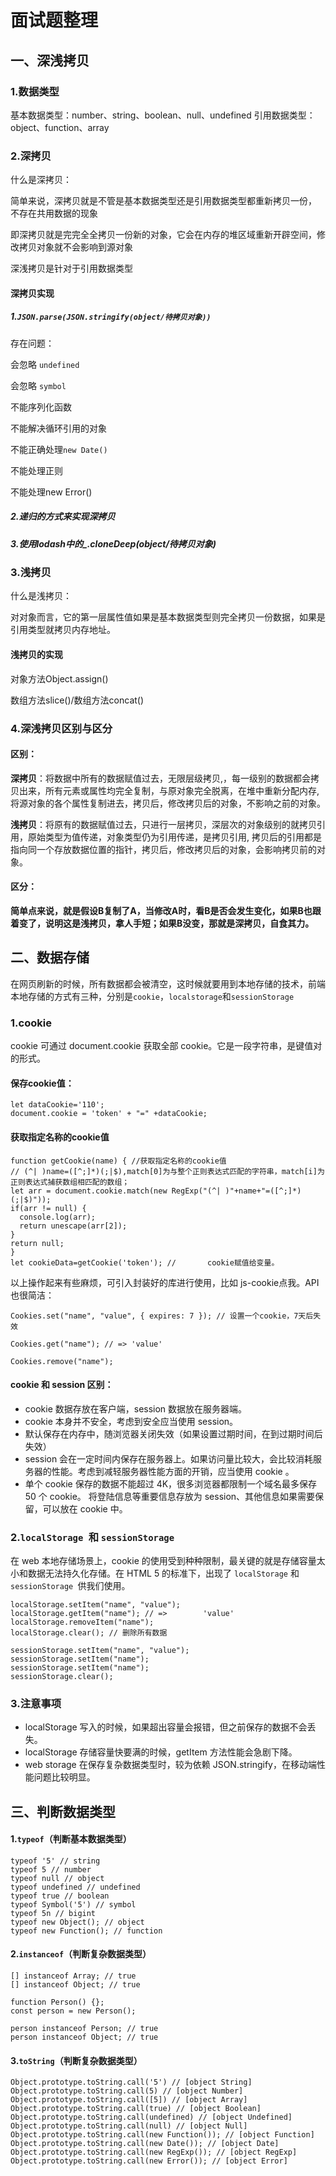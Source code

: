 # 面试题整理

## 一、深浅拷贝

### 1.数据类型

基本数据类型：number、string、boolean、null、undefined
引用数据类型：object、function、array

### 2.深拷贝

什么是深拷贝：

简单来说，深拷贝就是不管是基本数据类型还是引用数据类型都重新拷贝一份， 不存在共用数据的现象

即深拷贝就是完完全全拷贝一份新的对象，它会在内存的堆区域重新开辟空间，修改拷贝对象就不会影响到源对象

深浅拷贝是针对于引用数据类型

#### 深拷贝实现

##### 1.`JSON.parse(JSON.stringify(object/待拷贝对象))`

存在问题：

会忽略 `undefined`

会忽略 `symbol`

不能序列化函数

不能解决循环引用的对象

不能正确处理`new Date()`

不能处理正则

不能处理new Error()

##### 2.递归的方式来实现深拷贝

##### 3.使用lodash中的_.cloneDeep(object/待拷贝对象)

### 3.浅拷贝

什么是浅拷贝：

  对对象而言，它的第一层属性值如果是基本数据类型则完全拷贝一份数据，如果是引用类型就拷贝内存地址。

#### 浅拷贝的实现

对象方法Object.assign()

数组方法slice()/数组方法concat()

### 4.深浅拷贝区别与区分

#### 区别：

**深拷贝**：将数据中所有的数据赋值过去，无限层级拷贝,，每一级别的数据都会拷贝出来，所有元素或属性均完全复制，与原对象完全脱离，在堆中重新分配内存, 将源对象的各个属性复制进去，拷贝后，修改拷贝后的对象，不影响之前的对象。

**浅拷贝**：将原有的数据赋值过去，只进行一层拷贝，深层次的对象级别的就拷贝引用，原始类型为值传递，对象类型仍为引用传递，是拷贝引用, 拷贝后的引用都是指向同一个存放数据位置的指针，拷贝后，修改拷贝后的对象，会影响拷贝前的对象。

#### 区分：

**简单点来说，就是假设B复制了A，当修改A时，看B是否会发生变化，如果B也跟着变了，说明这是浅拷贝，拿人手短；如果B没变，那就是深拷贝，自食其力。**



## 二、数据存储

在网页刷新的时候，所有数据都会被清空，这时候就要用到本地存储的技术，前端本地存储的方式有三种，分别是`cookie`，`localstorage`和`sessionStorage` 

### 1.cookie

cookie 可通过 document.cookie 获取全部 cookie。它是一段字符串，是键值对的形式。

#### 保存cookie值：

```
let dataCookie='110';
document.cookie = 'token' + "=" +dataCookie; 
```

#### 获取指定名称的cookie值

```
function getCookie(name) { //获取指定名称的cookie值
// (^| )name=([^;]*)(;|$),match[0]为与整个正则表达式匹配的字符串，match[i]为正则表达式捕获数组相匹配的数组；
let arr = document.cookie.match(new RegExp("(^| )"+name+"=([^;]*)(;|$)"));
if(arr != null) {
  console.log(arr);
  return unescape(arr[2]);
}
return null;
}
let cookieData=getCookie('token'); //       cookie赋值给变量。
```

以上操作起来有些麻烦，可引入封装好的库进行使用，比如 js-cookie点我。API 也很简洁：

```
Cookies.set("name", "value", { expires: 7 }); // 设置一个cookie，7天后失效

Cookies.get("name"); // => 'value'

Cookies.remove("name");
```

#### cookie 和 session 区别：

- cookie 数据存放在客户端，session 数据放在服务器端。
- cookie 本身并不安全，考虑到安全应当使用 session。
- 默认保存在内存中，随浏览器关闭失效（如果设置过期时间，在到过期时间后失效）
- session 会在一定时间内保存在服务器上。如果访问量比较大，会比较消耗服务器的性能。考虑到减轻服务器性能方面的开销，应当使用 cookie 。
- 单个 cookie 保存的数据不能超过 4K，很多浏览器都限制一个域名最多保存 50 个 cookie。 将登陆信息等重要信息存放为 session、其他信息如果需要保留，可以放在 cookie 中。

### 2.`localStorage `和 `sessionStorage`

在 web 本地存储场景上，cookie 的使用受到种种限制，最关键的就是存储容量太小和数据无法持久化存储。在 HTML 5 的标准下，出现了 `localStorage` 和 `sessionStorage `供我们使用。

```
localStorage.setItem("name", "value");
localStorage.getItem("name"); // =>        'value'
localStorage.removeItem("name");
localStorage.clear(); // 删除所有数据

sessionStorage.setItem("name", "value");
sessionStorage.setItem("name");
sessionStorage.setItem("name");
sessionStorage.clear();
```

### 3.注意事项

- localStorage 写入的时候，如果超出容量会报错，但之前保存的数据不会丢失。
- localStorage 存储容量快要满的时候，getItem 方法性能会急剧下降。
- web storage 在保存复杂数据类型时，较为依赖 JSON.stringify，在移动端性能问题比较明显。

## 三、判断数据类型

#### 1.`typeof`（判断基本数据类型）

```
typeof '5' // string
typeof 5 // number
typeof null // object
typeof undefined // undefined
typeof true // boolean
typeof Symbol('5') // symbol
typeof 5n // bigint
typeof new Object(); // object
typeof new Function(); // function
```

#### 2.`instanceof`（判断复杂数据类型）

```
[] instanceof Array; // true
[] instanceof Object; // true

function Person() {};
const person = new Person();

person instanceof Person; // true
person instanceof Object; // true
```

#### 3.`toString`（判断复杂数据类型）

```
Object.prototype.toString.call('5') // [object String]
Object.prototype.toString.call(5) // [object Number]
Object.prototype.toString.call([5]) // [object Array]
Object.prototype.toString.call(true) // [object Boolean]
Object.prototype.toString.call(undefined) // [object Undefined]
Object.prototype.toString.call(null) // [object Null]
Object.prototype.toString.call(new Function()); // [object Function]
Object.prototype.toString.call(new Date()); // [object Date]
Object.prototype.toString.call(new RegExp()); // [object RegExp]
Object.prototype.toString.call(new Error()); // [object Error]
```

